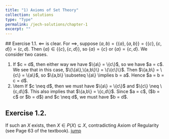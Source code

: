 ```yaml
---
title: "1) Axioms of Set Theory"
collection: solutions
type: "Type"
permalink: /jech-solutions/chapter-1
excerpt: ""
---
```


<a name="ex1.1">## Exercise 1.1.</a>
$\impliedby$ is clear. For $\implies$, suppose $(a,b) = \{\{a\},\{a,b\}\} = \{\{c\},\{c,d\}\} = (c,d)$. Then $\{a\} \in \{\{c\},\{c,d\}\}$, so $\{a\} = \{c\}$ or $\{a\} = \{c,d\}$. We consider two cases.
<ol>
  <li>If $c = d$, then either way we have $\{a\} = \{c\}$, so we have $a = c$. We see that in this case, $\{\{a\},\{a,b\}\} = \{\{c\}\}$. Then $\{a,b\} = \{c\} = \{a\}$, so $\{a,b\} \subseteq \{a\} \implies b = a$. Hence $a = b = c = d$.</li>
        
  <li>\item If $c \neq d$, then we must have $\{a\} = \{c\}$ and $\{c\} \neq \{c,d\}$. This also implies that $\{a,b\} = \{c,d\}$. Since $a = c$, ($b = c$ or $b = d$) and $c \neq d$, we must have $b = d$.</li>
</ol>

## Exercise 1.2.
If such an $X$ exists, then $X \in P(X) \subseteq X$, contradicting Axiom of Regularity (see Page 63 of the textbook).
<a href="ex1.1">jump</a>